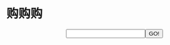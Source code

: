 
# 购购购

<center><input id="query" /><input type="button" value="GO!" onclick="test();"></center>




